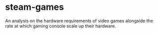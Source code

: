 # steam-games
An analysis on the hardware requirements of video games alongside the rate at which gaming console scale up their hardware.
